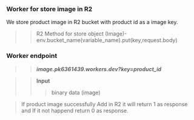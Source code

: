 ### **Worker for store image in R2**
We store product image in R2 bucket with product id as a image key.

>>R2 Method for store object (Image)- env.bucket_name(variable_name).put(key,request.body)

### **Worker endpoint**
>> ***image.pk6361439.workers.dev?key=product_id***

>> **Input**
>>>binary data (image)

>If product image successfully Add in R2  it will return 1 as response and If it not happend return 0 as response.
